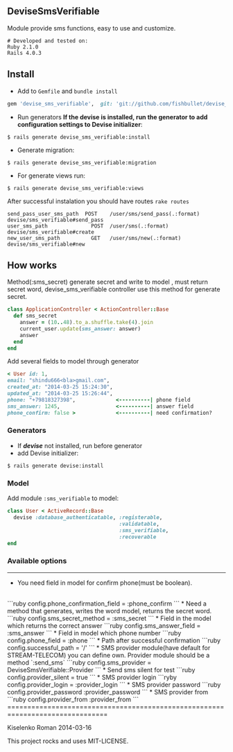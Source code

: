 ## DeviseSmsVerifiable ##
Module provide sms functions, easy to use and customize.
```rbcon
# Developed and tested on:
Ruby 2.1.0
Rails 4.0.3
```
## Install
* Add to `Gemfile` and `bundle install`
```ruby
gem 'devise_sms_verifiable',  git: 'git://github.com/fishbullet/devise_sms_verifiable.git'
```
* Run generators
__If the devise is installed,
run the generator to add configuration settings
to Devise initializer__:
```irb
$ rails generate devise_sms_verifiable:install
```
* Generate migration:
```irb
$ rails generate devise_sms_verifiable:migration
```
* For generate views run:
```irb
$ rails generate devise_sms_verifiable:views
```
After successful instalation you should have routes ```rake routes```
```irb
send_pass_user_sms_path  POST	 /user/sms/send_pass(.:format)	 devise/sms_verifiable#send_pass
user_sms_path	           POST	 /user/sms(.:format)	           devise/sms_verifiable#create
new_user_sms_path	       GET	 /user/sms/new(.:format)	       devise/sms_verifiable#new
```
## How works ##
Method(:sms_secret) generate secret and write to model , must return secret word,
devise_sms_verifiable controller use this method for generate secret.
```ruby
class ApplicationController < ActionController::Base
  def sms_secret
    answer = (10..48).to_a.shuffle.take(4).join
    current_user.update(sms_answer: answer)
    answer
  end
end
```
Add several fields to model through generator
```ruby
< User id: 1,
email: "shindu666<bla>gmail.com",
created_at: "2014-03-25 15:24:30",
updated_at: "2014-03-25 15:26:44",
phone: "+79818327398",             <----------| phone field
sms_answer: 1245,                  <----------| answer field
phone_confirm: false >             <----------| need confirmation?
```
### Generators ###
* If ***devise*** not installed, run before generator
*  add Devise initializer:
```irb
$ rails generate devise:install
```
### Model ###

Add module `:sms_verifiable` to model:
```ruby
class User < ActiveRecord::Base
  devise :database_authenticatable, :registerable,
                                    :validatable,
                                    :sms_verifiable,
                                    :recoverable
end
```

### Available options ###

* * *

* You need field in model for confirm phone(must be boolean).
<br>
```ruby
config.phone_confirmation_field = :phone_confirm
```
* Need a method that generates, writes the word model, returns the secret word.
```ruby
config.sms_secret_method = :sms_secret
```
* Field in the model which returns the correct answer
```ruby
config.sms_answer_field = :sms_answer
```
* Field in model which phone number
```ruby
config.phone_field = :phone
```
* Path after successful confirmation
```ruby
config.successful_path = '/'
```
* SMS provider module(have default for STREAM-TELECOM)
you can define own. Provider module should be a method `:send_sms`
```ruby
config.sms_provider = DeviseSmsVerifiable::Provider
```
* Send sms silent for test
```ruby
config.provider_silent = true
```
* SMS provider login
```ryby
config.provider_login = :provider_login
```
* SMS provider password
```ruby
config.provider_password :provider_password
```
* SMS provider from
```ruby
config.provider_from :provider_from
```
===============================================================================

Kiselenko Roman 2014-03-16

This project rocks and uses MIT-LICENSE.

